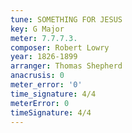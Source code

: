 ```yaml
---
tune: SOMETHING FOR JESUS
key: G Major
meter: 7.7.7.3.
composer: Robert Lowry
year: 1826-1899
arranger: Thomas Shepherd
anacrusis: 0
meter_error: '0'
time_signature: 4/4
meterError: 0
timeSignature: 4/4
---
```

